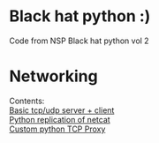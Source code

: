 # Black hat python :)
Code from NSP Black hat python vol 2
# Networking
Contents: \
[Basic tcp/udp server + client](https://github.com/stackviolator/blackhatpython/tree/main/networking/basics) \
[Python replication of netcat](https://github.com/stackviolator/blackhatpython/tree/main/networking/netcat/netcat.py) \
[Custom python TCP Proxy](https://github.com/stackviolator/blackhatpython/tree/main/networking/tcp-proxy/proxy.py)
